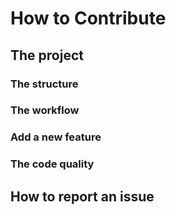 # How to Contribute
<!-- TODO: What to read first README, ... -->

## The project
<!-- TODO: A brief description of the project. Refer to README for mor info. -->
<!-- TODO: Explain that the decision a contributor takes impact on others.
If the decision is too big, speak with a maintainer. -->

### The structure
<!-- TODO: Speak about the different files and directories our
repository is composed -->

### The workflow
<!-- TODO: Speak about GitFlow, briefly how it works, (Refer to a good tutorial
about GitFlow in English and French) and Tox (refer to tox installation page).
GitHub Actions will be also added very soon. I keep you in touch about that. -->
<!-- TODO: How to commit, not to often, not to rarely. Nice messages in commits.
Don't be scared to use --amend. Push with Pull requests. -->

### Add a new feature
<!-- TODO: Explain: Coverage 100% by the new tests. If new module,
make sure it cannot be put inside another one. If one becomes too
big, speak with others to split the module into smaller ones.
NEVER delete function, but rather add deprecated warning -->

### The code quality
<!-- TODO: PEP8, list the conventions already used here and the
importance to respect them. Use English everywhere since people speak different
languages. -->

## How to report an issue
<!-- TODO: Describe how report issue. Explain that it's quick to do
and how it's important. Always check if it's a known issue. -->
